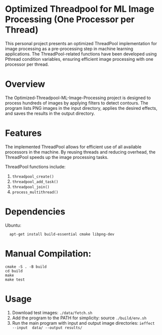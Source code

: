 # Optimized Threadpool for ML Image Processing (One Processor per Thread)

This personal project presents an optimized ThreadPool implementation for image processing as a pre-processing step in machine learning applications. The ThreadPool-related functions have been developed using Pthread condition variables, ensuring efficient image processing with one processor per thread.

# Overview
The Optimized-Threadpool-ML-Image-Processing project is designed to process hundreds of images by applying filters to detect contours. The program lists PNG images in the input directory, applies the desired effects, and saves the results in the output directory.

# Features

The implemented ThreadPool allows for efficient use of all available processors in the machine. By reusing threads and reducing overhead, the ThreadPool speeds up the image processing tasks.

ThreadPool functions include:

1. `threadpool_create()`
2. `threadpool_add_task()`
3. `threadpool_join()`
4. `process_multithread()`

# Dependencies

Ubuntu:

```
  apt-get install build-essential cmake libpng-dev
```

# Manual Compilation:

```
cmake -S . -B build
cd build
make 
make test
```
# Usage

1. Download test images: `./data/fetch.sh`
2. Add the program to the PATH for simplicity: source `./build/env.sh`
3. Run the main program with input and output image directories: `ieffect --input 
data/ --output results/`

